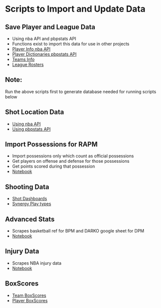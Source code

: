 # Scripts to Import and Update Data

## Save Player and League Data
- Using nba API and pbpstats API
- Functions exist to import this data for use in other projects
- [Player Info nba API](./get_player_database.ipynb)
- [Player Dictionaries pbpstats API](./get_player_dictionaries.ipynb)
- [Teams Info](./get_nba_teams.ipynb)
- [League Rosters](./get_nba_rosters.ipynb)

## Note: 
Run the above scripts first to generate database needed for running scripts below

## Shot Location Data
- [Using nba API](./get_shot_data.ipynb)
- [Using pbpstats API](./get_shot_data_PBP.ipynb)

## Import Possessions for RAPM
- Import possessions only which count as official possessions
- Get players on offense and defense for those possessions
- Get points scored during that possession
- [Notebook](./get_rapm_possessions.ipynb)

## Shooting Data
- [Shot Dashboards](./get_shot_dashboards.ipynb)
- [Synergy Play types](./get_synergy_playtypes.ipynb)

## Advanced Stats
- Scrapes basketball ref for BPM and DARKO google sheet for DPM
- [Notebook](./get_DARKO.ipynb)

## Injury Data
- Scrapes NBA injury data
- [Notebook](./get_injury_data.ipynb)

## BoxScores
- [Team BoxScores](./get_BoxScores_team.ipynb)
- [Player BoxScores](./get_BoxScores_player.ipynb)
